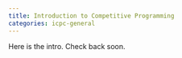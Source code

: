 ```yaml
---
title: Introduction to Competitive Programming
categories: icpc-general
---
```

Here is the intro. Check back soon.
